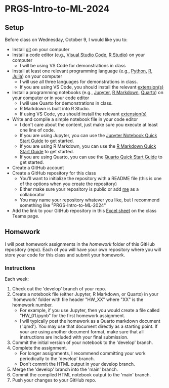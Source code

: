 # PRGS-Intro-to-ML-2024

## Setup

Before class on Wednesday, October 9, I would like you to:

* Install [git](https://git-scm.com/) on your computer
* Install a code editor (e.g., [Visual Studio Code](https://code.visualstudio.com/), [R Studio](https://www.rstudio.com/)) on your computer
    * I will be using VS Code for demonstrations in class
* Install at least one relevant programming language (e.g., [Python](https://www.python.org/), [R](https://www.r-project.org/), [Julia](https://julialang.org/)) on your computer
    * I will use all three languages for demonstrations in class.
    * If you are using VS Code, you should install the relevant [extension(s)](https://code.visualstudio.com/docs/editor/extension-marketplace)
* Install a programming notebooks (e.g., [Jupyter](https://jupyter.org/), [R Markdown](https://rmarkdown.rstudio.com/), [Quarto](https://quarto.org/docs/get-started/)) on your computer or in your code editor
    * I will use Quarto for demonstrations in class.
    * R Markdown is built into R Studio.
    * If using VS Code, you should install the relevant [extension(s)](https://code.visualstudio.com/docs/editor/extension-marketplace)
* Write and compile a simple notebook file in your code editor
    * I don't care about the content, just make sure you execute at least one line of code.
    * If you are using Jupyter, you can use the [Jupyter Notebook Quick Start Guide](https://jupyter-notebook-beginner-guide.readthedocs.io/en/latest/index.html) to get started.
    * If you are using R Markdown, you can use the [R Markdown Quick Start Guide](https://rmarkdown.rstudio.com/lesson-1.html) to get started.
    * If you are using Quarto, you can use the [Quarto Quick Start Guide](https://quarto.org/docs/get-started/) to get started.
* Create a GitHub account
* Create a GitHub repository for this class
    * You'll want to initialize the repository with a README file (this is one of the options when you create the repository)
    * Either make sure your repository is public or add [me](https://github.com/gabehassler) as a collaborator
    * You may name your repository whatever you like, but I recommend something like "PRGS-Intro-to-ML-2024"
* Add the link to your GitHub repository in this [Excel sheet](https://randus.sharepoint.com/sites/560IntroductiontoMachineLearningAY2024-25FallQuarter/Shared%20Documents/General/Miscellaneous/GitHub%20Repos.xlsx?d=w4f2c7ccb42bb4dceb0a204f7d8a6903e&csf=1&web=1&e=VVSDp7) on the class Teams page.


## Homework

I will post homework assignments in the _homework_ folder of this GitHub repository (repo).
Each of you will have your own repository where you will store your code for this class and submit your homework.
<!-- In order to complete and submit homework, you will need the following:

* A GitHub account
* _git_ installed on your computer
* A code editor (e.g., Visual Studio Code, R Studio)
* At least one relevant programming language (e.g., Python, R, Julia) installed on your computer
* Programming notebooks (e.g., Jupyter, R Markdown, Quarto) installed on your computer or in your code editor -->

### Instructions

Each week:

1. Check out the 'develop' branch of your repo.
2. Create a notebook file (either Jupyter, R Markdown, or Quarto) in your 'homework' folder with file header "HW_XX" where "XX" is the homework number.
    * For example, if you use Jupyter, then you would create a file called "HW_01.ipynb" for the first homework assignment.
    * I will typically post the homework as a Quarto markdown document ('.qmd'). You may use that document directly as a starting point. If your are using another document format, make sure that all instructions are included with your final submission.
4. Commit the initial version of your notebook to the 'develop' branch.
5. Complete the assignment.
    * For longer assignments, I recommend committing your work periodically to the 'develop' branch.
    * Don't commit the HTML output in your develop branch.
6. Merge the 'develop' branch into the 'main' branch.
7. Commit the compiled HTML notebook output to the 'main' branch.
8. Push your changes to your GitHub repo.


